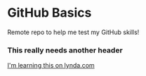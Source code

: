 # GitHub Basics
Remote repo to help me test my GitHub skills!

### This really needs another header

[I'm learning this on lynda.com](http://lynda.com)
